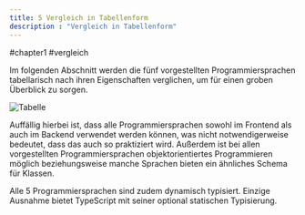 ```yaml
---
title: 5 Vergleich in Tabellenform
description : "Vergleich in Tabellenform"
---
```


#chapter1 #vergleich

Im folgenden Abschnitt werden die fünf vorgestellten Programmiersprachen tabellarisch nach ihren Eigenschaften verglichen, um für einen groben Überblick zu sorgen.

![Tabelle](/en/programmingLanguages/images/table.jpg?width=45pc)

Auffällig hierbei ist, dass alle Programmiersprachen sowohl im Frontend als auch im Backend verwendet werden können, was nicht notwendigerweise bedeutet, dass das auch so praktiziert wird. Außerdem ist bei allen vorgestellten Programmiersprachen objektorientiertes Programmieren möglich beziehungsweise manche Sprachen bieten ein ähnliches Schema für Klassen.

Alle 5 Programmiersprachen sind zudem dynamisch typisiert. Einzige Ausnahme bietet TypeScript mit seiner optional statischen Typisierung.
